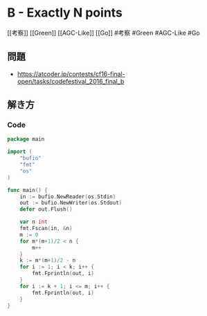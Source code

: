 # B - Exactly N points
[[考察]] [[Green]] [[AGC-Like]] [[Go]]
#考察 #Green #AGC-Like #Go 

## 問題
- https://atcoder.jp/contests/cf16-final-open/tasks/codefestival_2016_final_b

## 解き方
### Code
```go
package main

import (
	"bufio"
	"fmt"
	"os"
)

func main() {
	in := bufio.NewReader(os.Stdin)
	out := bufio.NewWriter(os.Stdout)
	defer out.Flush()

	var n int
	fmt.Fscan(in, &n)
	m := 0
	for m*(m+1)/2 < n {
		m++
	}
	k := m*(m+1)/2 - n
	for i := 1; i < k; i++ {
		fmt.Fprintln(out, i)
	}
	for i := k + 1; i <= m; i++ {
		fmt.Fprintln(out, i)
	}
}
```